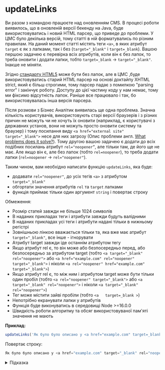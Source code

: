 # updateLinks

Ви разом з командою працюєте над оновленням CMS. В процесі роботи виявилось, що в оновленій версії бекенду на Java, буде використовуватись і новий HTML парсер, що приведе до проблеми. У ЦМС було декілька версій, тому статті в ній форматувались по різним правилам. На даний момент статті містять теги `<a>`, в яких атрибут `target` є як з лапками, так і без (`target="_blank"` і `target=_blank`). Вашою першою задачею є перевірка всіх атрибутів, коли він є без лапок, то треба оновити і додати лапки, тобто `target=_blank` -> `target="_blank"`. Інакше не міняти.

Згідно [стандарту HTML5](https://stackoverflow.com/questions/13056683/html-attribute-with-without-quotes) може бути без лапок, але в ЦМС ,буде використовуватись старий HTML парсер на основі доктайпу XHTML strict, який є більш строгими, тому парсер падає з помилкою "parsing error" і закінчує роботу. Доступу до цієї частину коду у нам немає, тому ми фіксимо відсутність лапок. Раніше все працювало і так, бо використовувалась інша версія парсера.

Після розмови з Бізнес Аналітик виявилась ще одна проблема. Значна кількість користувачів, використовують старі версії браузерів і з різних причин не можуть чи не хочуть їх оновити (наприклад, є користувачі з державних установ, вони не можуть просто оновити систему та браузер) і тому посилання виду `<a href="external site" target="_blank">` несе для них загрозу (Опис проблеми англ. [What problems does it solve?](https://mathiasbynens.github.io/rel-noopener/)). Тому другою вашою задачею є додати до всіх подібних посилань атрибут `rel="noopener”`, але тільки там, де його ще не має. Але якщо він є, але без лапок (тобто `rel=noopener`), то треба додати лапки (`rel=noopener` -> `rel="noopener"`).

Таким чином, вам необхідно написати функцію `updateLinks`, яка буде:

- додавати `rel="noopener"`, до усіх тегів `<a>` з атрибутом `target="_blank"`
- обгортати значення атрибутів `rel` та `target` лапками
- функція приймає тільки один аргумент `string` і повертає строку

Обмеження:

- Розмір статей завжди не більше 1024 символів
- В наданих прикладах теги і атрибути завжди будуть валідними
- В наданих прикладах усі теги і атрибути надані тільки в нижньому регістрі
- Зовнішньою лінкою вважається тільки та, яка вже має атрибут `target="_blank"`, все інше - ігнорувати
- Атрибут target завжди іде останнім атрибутом тегу
- Якщо атрибут rel є, то він може або безпосередньо перед, або безпосередньо за атрибутом target (тобто `<a target="_blank" rel="noopener">` або `<a href="example.com" rel="noopener" target="_blank">` і ніколи `<a rel="noopener" href="example.com" target="_blank">`)
- Якщо атрибут rel є, то між ним і атрибутом target може бути тільки один пробіл (тобто `<a rel="noopener" target="_blank">` або `<a target="_blank" rel="noopener">` і ніколи `<a target="_blank"    rel="noopener">`)
- Тег може містити зайві пробіли (тобто `<a   target=_blank >`)
- Непотрібно екранувати лапки у атрибутів
- Функція буде виконуватись в середовищі Node >=16.0.0
- Швидкість роботи алгоритму та обсяг використовуваної пам'яті значення не мають

**Приклад:**

```js
updateLinks('Як було було описано у <a href="example.com" target=_blank>частині 1</a>, історія створення HTTP налічує тисячу років, ще з <a href="#1">епохи dot-комів</a>!');
```

Повертає строку:

```js
Як було було описано у <a href="example.com" target="_blank" rel="noopener">частині 1</a>, історія створення HTTP налічує тисячу, років ще з <a href="#1">епохи dot-комів</a>!
```

<details>
  <summary>Підказка</summary>

---

  Найпростішим способом вирішення задачі буде використання методу [replaceAll](https://developer.mozilla.org/en-US/docs/Web/JavaScript/Reference/Global_Objects/String/replaceAll), як було показано в завданні [removeStringSpace](tracks/basic/14-removeStringSpace/), та регулярних виразів (["Regular expression syntax cheatsheet"](https://developer.mozilla.org/en-US/docs/Web/JavaScript/Guide/Regular_Expressions/Cheatsheet))

  **Увага:** Використовуючи регулярні вирази, перевіряйте, що саме [підтримується у цільовому браузері чи рантаймі](http://kangax.github.io/compat-table/es2016plus/).

  **Алгоритм дій:**

  1. Якщо текст не містить посилань на зовнішні ресурси, то повернути його
  1. Інакше, замінити усі `target=_blank` на `target="_blank"`
  1. Для усіх тегів, що мають `target="_blank"` перевірити, чи вони вже містять `rel="noopener"`
  1. Для тих, що містять додати лапки, якщо немає
  1. Для інших додати `rel="noopener"`

</details>